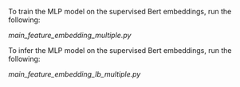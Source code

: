 To train the MLP model on the supervised Bert embeddings, run the following:

_main_feature_embedding_multiple.py_

To infer the MLP model on the supervised Bert embeddings, run the following:

_main_feature_embedding_lb_multiple.py_
